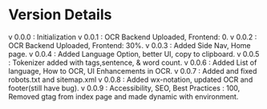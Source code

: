 # Version Details
v 0.0.0  : Initialization
v 0.0.1  : OCR  Backend Uploaded, Frontend: 0.
v 0.0.2  : OCR  Backend Uploaded, Frontend: 30%.
v 0.0.3  : Added Side Nav, Home page. 
v 0.0.4  : Added Language Option, better UI, copy to clipboard.
v 0.0.5  : Tokenizer added with tags,sentence, & word count.
v 0.0.6  : Added List of language, How to OCR, UI Enhancements in OCR.
v 0.0.7  : Added and fixed robots.txt and sitemap.xml
v 0.0.8  : Added wx-notation, updated OCR and footer(still have bug). 
v 0.0.9  : Accessibility, SEO, Best Practices : 100,
           Removed gtag from index page and made dynamic with environment. 